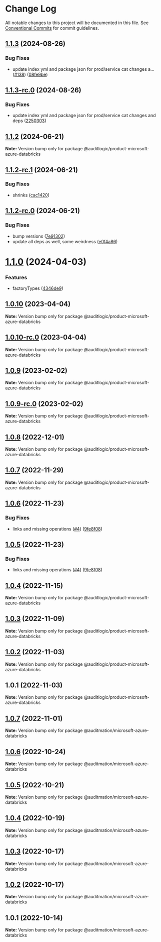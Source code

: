 # Change Log

All notable changes to this project will be documented in this file.
See [Conventional Commits](https://conventionalcommits.org) for commit guidelines.

## [1.1.3](https://github.com/auditlogic/product/compare/@auditlogic/product-microsoft-azure-databricks@1.1.2...@auditlogic/product-microsoft-azure-databricks@1.1.3) (2024-08-26)


### Bug Fixes

* update index yml and package json for prod/service cat changes a… ([#138](https://github.com/auditlogic/product/issues/138)) ([08fe9be](https://github.com/auditlogic/product/commit/08fe9beb1c8457462a19bc69caa02e6212d97e1a))





## [1.1.3-rc.0](https://github.com/auditlogic/product/compare/@auditlogic/product-microsoft-azure-databricks@1.1.2...@auditlogic/product-microsoft-azure-databricks@1.1.3-rc.0) (2024-08-26)


### Bug Fixes

* update index yml and package json for prod/service cat changes and deps ([2250303](https://github.com/auditlogic/product/commit/225030363a363608240135b7ebed386b28f01e4b))





## [1.1.2](https://github.com/auditlogic/product/compare/@auditlogic/product-microsoft-azure-databricks@1.1.2-rc.1...@auditlogic/product-microsoft-azure-databricks@1.1.2) (2024-06-21)

**Note:** Version bump only for package @auditlogic/product-microsoft-azure-databricks





## [1.1.2-rc.1](https://github.com/auditlogic/product/compare/@auditlogic/product-microsoft-azure-databricks@1.1.2-rc.0...@auditlogic/product-microsoft-azure-databricks@1.1.2-rc.1) (2024-06-21)


### Bug Fixes

* shrinks ([cac1420](https://github.com/auditlogic/product/commit/cac14200fefcd8183ab69fe89a47bd3f70f563e9))





## [1.1.2-rc.0](https://github.com/auditlogic/product/compare/@auditlogic/product-microsoft-azure-databricks@1.1.0...@auditlogic/product-microsoft-azure-databricks@1.1.2-rc.0) (2024-06-21)


### Bug Fixes

* bump versions ([7e91302](https://github.com/auditlogic/product/commit/7e913023b8b312150ed7762c32fbbe616be71de5))
* update all deps as well, some weirdness ([e0f4a86](https://github.com/auditlogic/product/commit/e0f4a864714e2d3de6bbf3da014d5312fe53be2f))





# [1.1.0](https://github.com/auditlogic/product/compare/@auditlogic/product-microsoft-azure-databricks@1.0.10...@auditlogic/product-microsoft-azure-databricks@1.1.0) (2024-04-03)


### Features

* factoryTypes ([4346de9](https://github.com/auditlogic/product/commit/4346de92693aee892fccf725338ffc7b80ab182b))





## [1.0.10](https://github.com/auditlogic/product/compare/@auditlogic/product-microsoft-azure-databricks@1.0.9...@auditlogic/product-microsoft-azure-databricks@1.0.10) (2023-04-04)

**Note:** Version bump only for package @auditlogic/product-microsoft-azure-databricks





## [1.0.10-rc.0](https://github.com/auditlogic/product/compare/@auditlogic/product-microsoft-azure-databricks@1.0.9...@auditlogic/product-microsoft-azure-databricks@1.0.10-rc.0) (2023-04-04)

**Note:** Version bump only for package @auditlogic/product-microsoft-azure-databricks





## [1.0.9](https://github.com/auditlogic/product/compare/@auditlogic/product-microsoft-azure-databricks@1.0.8...@auditlogic/product-microsoft-azure-databricks@1.0.9) (2023-02-02)

**Note:** Version bump only for package @auditlogic/product-microsoft-azure-databricks





## [1.0.9-rc.0](https://github.com/auditlogic/product/compare/@auditlogic/product-microsoft-azure-databricks@1.0.8...@auditlogic/product-microsoft-azure-databricks@1.0.9-rc.0) (2023-02-02)

**Note:** Version bump only for package @auditlogic/product-microsoft-azure-databricks





## [1.0.8](https://github.com/auditlogic/product/compare/@auditlogic/product-microsoft-azure-databricks@1.0.7...@auditlogic/product-microsoft-azure-databricks@1.0.8) (2022-12-01)

**Note:** Version bump only for package @auditlogic/product-microsoft-azure-databricks





## [1.0.7](https://github.com/auditlogic/product/compare/@auditlogic/product-microsoft-azure-databricks@1.0.6...@auditlogic/product-microsoft-azure-databricks@1.0.7) (2022-11-29)

**Note:** Version bump only for package @auditlogic/product-microsoft-azure-databricks





## [1.0.6](https://github.com/auditlogic/product/compare/@auditlogic/product-microsoft-azure-databricks@1.0.4...@auditlogic/product-microsoft-azure-databricks@1.0.6) (2022-11-23)


### Bug Fixes

* links and missing operations ([#4](https://github.com/auditlogic/product/issues/4)) ([9fe8f08](https://github.com/auditlogic/product/commit/9fe8f08fe7c57fdb79f991ac35bd6ac2e7dcad38))





## [1.0.5](https://github.com/auditlogic/product/compare/@auditlogic/product-microsoft-azure-databricks@1.0.4...@auditlogic/product-microsoft-azure-databricks@1.0.5) (2022-11-23)


### Bug Fixes

* links and missing operations ([#4](https://github.com/auditlogic/product/issues/4)) ([9fe8f08](https://github.com/auditlogic/product/commit/9fe8f08fe7c57fdb79f991ac35bd6ac2e7dcad38))





## [1.0.4](https://github.com/auditlogic/product/compare/@auditlogic/product-microsoft-azure-databricks@1.0.3...@auditlogic/product-microsoft-azure-databricks@1.0.4) (2022-11-15)

**Note:** Version bump only for package @auditlogic/product-microsoft-azure-databricks





## [1.0.3](https://github.com/auditlogic/product/compare/@auditlogic/product-microsoft-azure-databricks@1.0.2...@auditlogic/product-microsoft-azure-databricks@1.0.3) (2022-11-09)

**Note:** Version bump only for package @auditlogic/product-microsoft-azure-databricks





## [1.0.2](https://github.com/auditlogic/product/compare/@auditlogic/product-microsoft-azure-databricks@1.0.1...@auditlogic/product-microsoft-azure-databricks@1.0.2) (2022-11-03)

**Note:** Version bump only for package @auditlogic/product-microsoft-azure-databricks





## 1.0.1 (2022-11-03)

**Note:** Version bump only for package @auditlogic/product-microsoft-azure-databricks





## [1.0.7](https://github.com/auditmation/store-content/compare/@auditmation/microsoft-azure-databricks@1.0.6...@auditmation/microsoft-azure-databricks@1.0.7) (2022-11-01)

**Note:** Version bump only for package @auditmation/microsoft-azure-databricks





## [1.0.6](https://github.com/auditmation/store-content/compare/@auditmation/microsoft-azure-databricks@1.0.5...@auditmation/microsoft-azure-databricks@1.0.6) (2022-10-24)

**Note:** Version bump only for package @auditmation/microsoft-azure-databricks





## [1.0.5](https://github.com/auditmation/store-content/compare/@auditmation/microsoft-azure-databricks@1.0.4...@auditmation/microsoft-azure-databricks@1.0.5) (2022-10-21)

**Note:** Version bump only for package @auditmation/microsoft-azure-databricks





## [1.0.4](https://github.com/auditmation/store-content/compare/@auditmation/microsoft-azure-databricks@1.0.3...@auditmation/microsoft-azure-databricks@1.0.4) (2022-10-19)

**Note:** Version bump only for package @auditmation/microsoft-azure-databricks





## [1.0.3](https://github.com/auditmation/store-content/compare/@auditmation/microsoft-azure-databricks@1.0.2...@auditmation/microsoft-azure-databricks@1.0.3) (2022-10-17)

**Note:** Version bump only for package @auditmation/microsoft-azure-databricks





## [1.0.2](https://github.com/auditmation/store-content/compare/@auditmation/microsoft-azure-databricks@1.0.1...@auditmation/microsoft-azure-databricks@1.0.2) (2022-10-17)

**Note:** Version bump only for package @auditmation/microsoft-azure-databricks





## 1.0.1 (2022-10-14)

**Note:** Version bump only for package @auditmation/microsoft-azure-databricks
